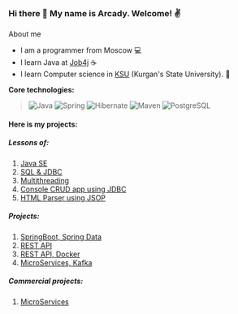 ### Hi there 👋 My name is Arcady. Welcome! :v:

About me

* I am a programmer from Moscow :computer:
* I learn Java at [Job4j](https://job4j.ru/) :coffee:
* I learn Computer science in [KSU](https://kgsu.ru/eng//) (Kurgan's State University). :office:


<b>Core technologies:</b>
> ![Java](https://img.shields.io/badge/Java-%3E%3D%208-orange) 
![Spring](https://img.shields.io/badge/Spring-%3E2.7-green)
![Hibernate](https://img.shields.io/badge/Hybernate-%3E5.6-red)
![Maven](https://img.shields.io/badge/Maven-%3E4.0-blue)
![PostgreSQL](https://img.shields.io/badge/PostgreSQL-%3E%3D%209-blue)


#### Here is my projects:
##### Lessons of:
1. [Java SE](https://github.com/Arcady555/job4j_elementary)
2. [SQL & JDBC](https://github.com/Arcady555/job4j_design)
3. [Multithreading](https://github.com/Arcady555/job4j_threads)
4. [Console CRUD app using JDBC](https://github.com/Arcady555/job4j_tracker)
5. [HTML Parser using JSOP](https://github.com/Arcady555/job4j_grabber)

##### Projects:

1. [SpringBoot, Spring Data](https://github.com/Arcady555/job4j_accidents)
2. [REST API](https://github.com/Arcady555/job4j_url_shortcut)
3. [REST API, Docker](https://github.com/Arcady555/job4j_auth)
4. [MicroServices, Kafka](https://github.com/Arcady555/job4j_fast_food)

##### Commercial projects:

1. [MicroServices](https://github.com/Arcady555/hunt4.pro)

<!--
**Arcady555/Arcady555** is a ✨ _special_ ✨ repository because its `README.md` (this file) appears on your GitHub profile.

Here are some ideas to get you started:

- 🔭 I’m currently working on ...
- 🌱 I’m currently learning ...
- 👯 I’m looking to collaborate on ...
- 🤔 I’m looking for help with ...
- 💬 Ask me about ...
- 📫 How to reach me: ...
- 😄 Pronouns: ...
- ⚡ Fun fact: ...
-->

